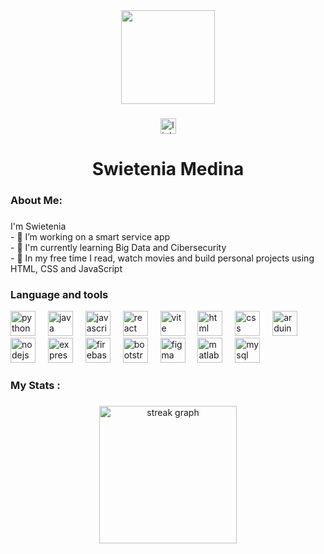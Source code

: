 <div align="center">
  <img height="150" src="https://media1.giphy.com/media/v1.Y2lkPTc5MGI3NjExYXVmbm5yb2pvYzM2N2k4NTNjamI5ZTA4cnlodDYxOWZreHhidGF3aCZlcD12MV9pbnRlcm5hbF9naWZfYnlfaWQmY3Q9Zw/ptqAPgghLtHOa0SLJS/giphy.gif"  />
</div>

###

<div align="center">
  <a href="https://www.linkedin.com/in/swietenia-medina">
    <img src="https://img.shields.io/static/v1?message=LinkedIn&logo=linkedin&label=&color=0077B5&logoColor=white&labelColor=&style=for-the-badge" height="25" alt="linkedin logo"/>
  </a>
</div>

###

<h1 align="center">Swietenia Medina</h1>

###

<h3 align="left">About Me:</h3>

###

<p align="left">I'm Swietenia <br>- 🔅 I’m working on a smart service app<br>- 🔅 I'm currently learning Big Data and Cibersecurity<br>- 🔅 In my free time I read, watch movies and build personal projects using HTML, CSS and JavaScript</p>

###

<h3 align="left">Language and tools</h3>


<div align="left">
  <img src="https://cdn.jsdelivr.net/gh/devicons/devicon/icons/python/python-original.svg" height="40" alt="python logo" />
  <img width="12" />
  <img src="https://cdn.jsdelivr.net/gh/devicons/devicon/icons/java/java-original.svg" height="40" alt="java logo" />
  <img width="12" />
  <img src="https://cdn.jsdelivr.net/gh/devicons/devicon/icons/javascript/javascript-original.svg" height="40" alt="javascript logo" />
  <img width="12" />
  <img src="https://cdn.jsdelivr.net/gh/devicons/devicon/icons/react/react-original.svg" height="40" alt="react logo" />
  <img width="12" />
  <img src="https://external-content.duckduckgo.com/iu/?u=https%3A%2F%2Fwikiwandv2-19431.kxcdn.com%2F_next%2Fimage%3Furl%3Dhttps%3A%2F%2Fupload.wikimedia.org%2Fwikipedia%2Fcommons%2Fthumb%2Ff%2Ff1%2FVitejs-logo.svg%2F640px-Vitejs-logo.svg.png%26w%3D640%26q%3D50&f=1&nofb=1&ipt=c5e3aeb3593191655569092fdb2615ce088ce9f050eb814656087f079e5d5751" height="40" alt="vite logo" />
  <img width="12" />
  <img src="https://cdn.jsdelivr.net/gh/devicons/devicon/icons/html5/html5-original.svg" height="40" alt="html logo" />
  <img width="12" />
  <img src="https://cdn.jsdelivr.net/gh/devicons/devicon/icons/css3/css3-original.svg" height="40" alt="css logo" />
  <img width="12" />
  <img src="https://cdn.jsdelivr.net/gh/devicons/devicon/icons/arduino/arduino-original.svg" height="40" alt="arduino logo" />
  <img width="12" />
  <img src="https://cdn.jsdelivr.net/gh/devicons/devicon/icons/nodejs/nodejs-original.svg" height="40" alt="nodejs logo" />
  <img width="12" />
  <img src="https://skillicons.dev/icons?i=express" height="40" alt="express logo" />
  <img width="12" />
  <img src="https://cdn.jsdelivr.net/gh/devicons/devicon/icons/firebase/firebase-plain.svg" height="40" alt="firebase logo" />
  <img width="12" />
  <img src="https://cdn.jsdelivr.net/gh/devicons/devicon/icons/bootstrap/bootstrap-original.svg" height="40" alt="bootstrap logo" />
  <img width="12" />
  <img src="https://cdn.jsdelivr.net/gh/devicons/devicon/icons/figma/figma-original.svg" height="40" alt="figma logo" />
  <img width="12" />
  <img src="https://cdn.jsdelivr.net/gh/devicons/devicon/icons/matlab/matlab-original.svg" height="40" alt="matlab logo" />
  <img width="12" />
  <img src="https://cdn.jsdelivr.net/gh/devicons/devicon/icons/mysql/mysql-original.svg" height="40" alt="mysql logo" />
</div>




###

<h3 align="left">My Stats :</h3>

###

<div align="center">
  <img src="https://streak-stats.demolab.com?user=maurodesouza&locale=en&mode=daily&theme=dark&hide_border=false&border_radius=5&order=3" height="220" alt="streak graph"  />
</div>

###
